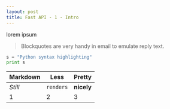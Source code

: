 ```yaml
---
layout: post
title: Fast API - 1 - Intro
---
```


lorem
ipsum

> Blockquotes are very handy in email to emulate reply text.

```python
s = "Python syntax highlighting"
print s
```

Markdown | Less | Pretty
--- | --- | ---
*Still* | `renders` | **nicely**
1 | 2 | 3